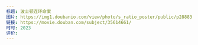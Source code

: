 ```yaml
---
标题: 波士顿连环命案
图片: https://img1.doubanio.com/view/photo/s_ratio_poster/public/p2888327618.webp
链接: https://movie.douban.com/subject/35614661/
时时: 2023
评价:
---
```


